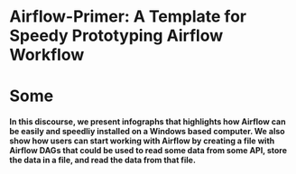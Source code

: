 # Airflow-Primer: A Template for Speedy Prototyping Airflow Workflow


Some
=
#### In this discourse, we present infographs that highlights how Airflow can be easily and speedliy installed on a Windows based computer. We also show how users can start working with Airflow by creating a file with Airflow DAGs that could be used to read some data from some API, store the data in a file, and read the data from that file. 




 
